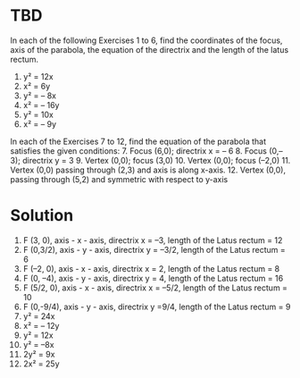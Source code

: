 # TBD
In each of the following Exercises 1 to 6, find the coordinates of the focus, axis of the
parabola, the equation of the directrix and the length of the latus rectum.
1. y² = 12x 
2. x² = 6y 
3. y² = – 8x
4. x² = – 16y 
5. y² = 10x 
6. x² = – 9y

In each of the Exercises 7 to 12, find the equation of the parabola that satisfies the given conditions:
7. Focus (6,0); directrix x = – 6 
8. Focus (0,–3); directrix y = 3
9. Vertex (0,0); focus (3,0) 
10. Vertex (0,0); focus (–2,0)
11. Vertex (0,0) passing through (2,3) and axis is along x-axis.
12. Vertex (0,0), passing through (5,2) and symmetric with respect to y-axis
# Solution
1. F (3, 0), axis - x - axis, directrix x = –3, length of the Latus rectum = 12
2. F (0,3/2), axis - y - axis, directrix y = –3/2, length of the Latus rectum = 6
3. F (–2, 0), axis - x - axis, directrix x = 2, length of the Latus rectum = 8
4. F (0, –4), axis - y - axis, directrix y = 4, length of the Latus rectum = 16
5. F (5/2, 0), axis - x - axis, directrix x = –5/2, length of the Latus rectum = 10
6. F (0,-9/4), axis - y - axis, directrix y =9/4, length of the Latus rectum = 9
7. y² = 24x 
8. x² = – 12y 
9. y² = 12x
10. y² = –8x 
11. 2y² = 9x 
12. 2x² = 25y
